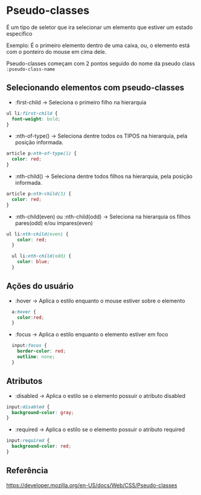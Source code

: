 # Pseudo-classes

É um tipo de seletor que ira selecionar um elemento que estiver um estado específico

Exemplo: É o primeiro elemento dentro de uma caixa, ou, o elemento está com o ponteiro do mouse em cima dele.

Pseudo-classes começam com 2 pontos seguido do nome da pseudo class
`:pseudo-class-name`

## Selecionando elementos com pseudo-classes

* :first-child -> Seleciona o primeiro filho na hierarquia

```css
ul li:first-child {
  font-weight: bold;
}
```

* :nth-of-type() -> Seleciona dentre todos os TIPOS na hierarquia, pela posição informada.

```css
article p:nth-of-type(1) {
  color: red;
}
```

* :nth-child() -> Seleciona dentre todos filhos na hierarquia, pela posição informada.

```css
article p:nth-child(3) {
  color: red;
}
```

* :nth-child(even) ou :nth-child(odd) -> Seleciona na hierarquia os filhos pares(odd) e/ou ímpares(even)

```css
ul li:nth-child(even) {
    color: red;
  }

  ul li:nth-child(odd) {
    color: blue;
  }
```

## Ações do usuário

* :hover -> Aplica o estilo enquanto o mouse estiver sobre o elemento

```css
  a:hover {
    color:red;
  }
```

* :focus -> Aplica o estilo enquanto o elemento estiver em foco

```css
  input:focus {
    border-color: red;
    outline: none;
  }
```

## Atributos

* :disabled -> Aplica o estilo se o elemento possuir o atributo disabled

```css
input:disabled {
  background-color: gray;
}
```

* :required -> Aplica o estilo se o elemento possuir o atributo required

```css
input:required {
  background-color: red;
}
```

## Referência

<https://developer.mozilla.org/en-US/docs/Web/CSS/Pseudo-classes>
